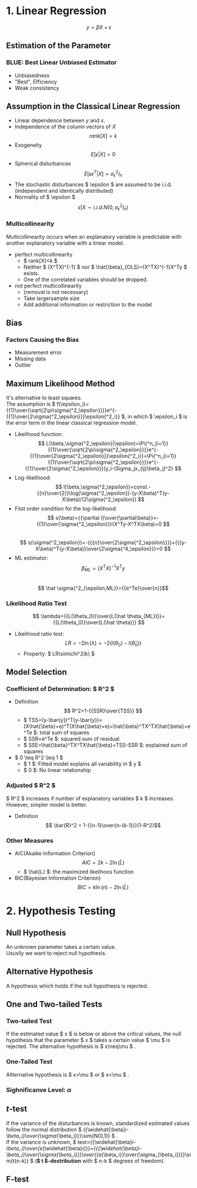 # 1. Linear Regression  
$$ y=\beta X+\epsilon$$
## Estimation of the Parameter  
### BLUE: Best Linear Unbiased Estimator  
- Unbiasedness  
- "Best", Efficiency  
- Weak consistency  

## Assumption in the Classical Linear Regression
- Linear dependence between $y$ and $x$.  
- Independence of the column vectors of $X$  
$$ rank[X]=k $$
- Exogeneity  
$$ E[\epsilon|X]=0 $$  
- Spherical disturbances  
$$ E[\epsilon\epsilon^T|X]=\sigma{^2_\epsilon}I_n$$  
- The stochastic disturbances $ \epsilon $ are assumed to be i.i.d.(independent and identically distributed)  
- Normality of $ \epsilon $  
$$ {\epsilon|X}\sim{i.i.d.N(0,\sigma{^2_\epsilon}I_n)} $$  
### Multicollinearity  
Multicollinearity occurs when an explanatory variable is predictable with another explanatory variable with a linear model.  
- perfect multicollinearity  
   - $ rank[X]<k $  
   - Neither $ (X^TX)^{-1} $ nor $ \hat{\beta}_{OLS}=(X^TX)^{-1}X^Ty $ exists.  
   - One of the correlated variables should be dropped.  
- not perfect multicollinearity  
   - (removal is not necessary)
   - Take largersample size  
   - Add additional information or restriction to the model  

## Bias  
### Factors Causing the Bias  
- Measurement error  
- Missing data  
- Outlier  

## Maximum Likelihood Method  
It's alternative to least squares.  
The assumption is $ f(\epsilon_i)={{1}\over{\sqrt{2\pi\sigma{^2_\epsilon}}}}e^{-{{1}\over{2\sigma{^2_\epsilon}}}\epsilon{^2_i}} $, in which $ \epsilon_i $ is the error term in the linear classical regression model.  
- Likelihood function:  
$$ L(\beta,\sigma{^2_\epsilon}|\epsilon)=\Pi{^n_{i=1}}{{1}\over{\sqrt{2\pi\sigma{^2_\epsilon}}}}e^{-{{1}\over{2\sigma{^2_\epsilon}}}\epsilon{^2_i}}=\Pi{^n_{i=1}}{{1}\over{\sqrt{2\pi\sigma{^2_\epsilon}}}}e^{-{{1}\over{2\sigma{^2_\epsilon}}}(y_i-\Sigma_jx_{ij}\beta_j)^2} $$
- Log-likelihood:  
$$ l(\beta,\sigma{^2_\epsilon})=const.-{{n}\over{2}}\log(\sigma{^2_\epsilon})-(y-X\beta)^T(y-X\beta)/(2\sigma{^2_\epsilon}) $$  
- Fitst order condition for the log-likelihood:  
$$ s(\beta)={{\partial l}\over{\partial\beta}}=-{{1}\over{\sigma{^2_\epsilon}}}(X^Ty-X^TX\beta)=0 $$  
$$ s(\sigma{^2_\epsilon})=-{{{n}\over{2\sigma{^2_\epsilon}}}}+{{(y-X\beta)^T(y-X\beta)}\over{2\sigma{^4_\epsilon}}}=0 $$
- ML estimator:  
$$ \hat \beta_{ML}=(X^TX)^{-1}X^Ty$$  
$$ \hat \sigma{^2_{\epsilon,ML}}={{e^Te}\over{n}}$$

### Likelihood Ratio Test  
$$ \lambda={{L(\theta_0)}\over{L(\hat \theta_{ML})}}={{L(\theta_0)}\over{L(\hat \theta)}} $$  
- Likelihood ratio test:  
$$ LR=-2\ln(\lambda)=-2(l(\theta_0)-l(\hat \theta_0)) $$
   - Property: $ LR\sim\chi^2(k) $


## Model Selection  
### Coefficient of Determination: $ R^2 $  
- Definition  
$$ R^2=1-{{SSR}\over{TSS}} $$ 
   - $ TSS=(y-\bar{y})^T(y-\bar{y})=(X\hat{\beta}+e)^T(X\hat{\beta}+e)=\hat{\beta}^TX^TX\hat{\beta}+e^Te $: total sum of squares  
   - $ SSR=e^Te $: squared sum of residual  
   - $ SSE=\hat{\beta}^TX^TX\hat{\beta}=TSS-SSR $: explained sum of squares
- $ 0 \leq R^2 \leq 1 $  
   - $ 1 $: Fitted model explains all variability in $ y $  
   - $ 0 $: No linear relationship

### Adjusted $ R^2 $  
$ R^2 $ increases if number of explanatory variables $ k $ increases. However, simpler model is better.  
- Definition  
$$ \bar{R}^2 = 1-{{n-1}\over{n-(k-1)}}(1-R^2)$$  

### Other Measures  
- AIC(Akaike Information Criterion)  
$$ AIC=2k-2\ln(\hat{L})$$  
   - $ \hat{L} $: the maximized likelihoos function
- BIC(Bayesian Information Criterion)  
$$ BIC=k\ln(n)-2\ln(\hat{L})$$

# 2. Hypothesis Testing
## Null Hypothesis  
An unknown parameter takes a certain value.  
Ususlly we want to reject null hypothesis.  

## Alternative Hypothesis  
A hypothesis which holds if the null hypothesis is rejected.  

## One and Two-tailed Tests  
### Two-tailed Test  
If the estimated value $ x $ is below or above the critical values, the null hypothesis that the parameter $ x $ takes a certain value $ \mu $ is rejected. The alternative hypothesis is $ x\neq\mu $ .  

### One-Tailed Test  
Altlernative hypothesis is $ x>\mu $ or $ x<\mu $ .  

### Sighnificanve Level: $\alpha$  

## $t$-test  
If the variance of the disturbances is known, standardized estimated values follow the normal distribution $ {{\widehat{\beta}_i-\beta_i}\over{\sigma_{\beta_i}}}\sim{N(0,1)} $ .  
If the variance is unknown, $ test={{\widehat{\beta}_i-\beta_i}\over{s_{\widehat{\beta}_i}}}={{{\widehat{\beta}_i-\beta_i}\over{\sigma_{\beta_i}}}\over{{s_{\beta_i}}\over{\sigma_{\beta_i}}}}\sim{t(n-k)} $ (**$ t $-destribution** with $ n-k $ degrees of freedom).  

## F-test  
